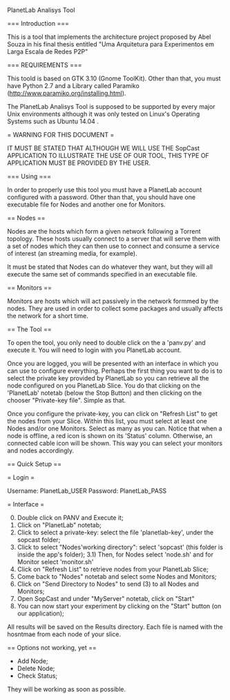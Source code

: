 PlanetLab Analisys Tool

=== Introduction ===

This is a tool that implements the architecture project proposed by Abel Souza in his final 
thesis entitled "Uma Arquitetura para Experimentos em Larga Escala de Redes P2P"

=== REQUIREMENTS ===

This toold is based on GTK 3.10 (Gnome ToolKit). Other than that, you must have Python 2.7 and a Library called Paramiko (http://www.paramiko.org/installing.html).

The PlanetLab Analisys Tool is supposed to be supported by every major Unix environments although it was only tested on Linux's Operating Systems such as Ubuntu 14.04 .

= WARNING FOR THIS DOCUMENT =

IT MUST BE STATED THAT ALTHOUGH WE WILL USE THE SopCast APPLICATION TO ILLUSTRATE THE USE OF OUR TOOL, THIS TYPE OF APPLICATION MUST BE PROVIDED BY THE USER.

=== Using ===

In order to properly use this tool you must have a PlanetLab account configured with a password. Other than that, you should have one executable file for Nodes and another one for Monitors.

== Nodes ==

Nodes are the hosts which form a given network following a Torrent topology. These hosts usually connect to a server that will serve them with a set of nodes which they can then use to connect and consume a service of interest (an streaming media, for example). 

It must be stated that Nodes can do whatever they want, but they will all execute the same set of commands specified in an executable file.

== Monitors ==

Monitors are hosts which will act passively in the network formmed by the nodes. They are used in order to collect some packages and usually affects the network for a short time.

== The Tool ==

To open the tool, you only need to double click on the a 'panv.py' and execute it. You will need to login with you PlanetLab account.

Once you are logged, you will be presented with an interface in which you can use to configure everything. Perhaps the first thing you want to do is to select the private key provided by PlanetLab so you can retrieve all the node configured on you PlanetLab Slice.
You do that clicking on the 'PlanetLab' notetab (below the Stop Button) and then clicking on the chooser "Private-key file". Simple as that.

Once you configure the private-key, you can click on "Refresh List" to get the nodes from your Slice. Within this list, you must select
at least one Nodes and/or one Monitors. Select as many as you can. Notice that when a node is offline, a red icon is shown on its 'Status' column. Otherwise, an connected cable icon will be shown. This way you can select your monitors and nodes accordingly.


== Quick Setup ==

= Login =

Username: PlanetLab_USER
Password: PlanetLab_PASS

= Interface =

0) Double click on PANV and Execute it;
1) Click on "PlanetLab" notetab;
2) Click to select a private-key: select the file 'planetlab-key', under the sopcast folder;
3) Click to select "Nodes'working directory": select 'sopcast' (this folder is inside the app's folder);
3.1) Then, for Nodes select 'node.sh' and for Monitor select 'monitor.sh'
4) Click on "Refresh List" to retrieve nodes from your PlanetLab Slice;
5) Come back to "Nodes" notetab and select some Nodes and Monitors;
6) Click on "Send Directory to Nodes" to send (3) to all Nodes and Monitors;
7) Open SopCast and under "MyServer" notetab, click on "Start"
8) You can now start your experiment by clicking on the "Start" button (on our application);

All results will be saved on the Results directory. Each file is named with the hosntmae from each node of your slice. 

== Options not working, yet ==

- Add Node;
- Delete Node;
- Check Status;

They will be working as soon as possible.
